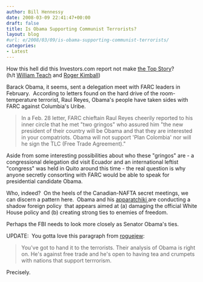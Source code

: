 ```yaml
---
author: Bill Hennessy
date: 2008-03-09 22:41:47+00:00
draft: false
title: Is Obama Supporting Communist Terrorists?
layout: blog
#url: e/2008/03/09/is-obama-supporting-communist-terrorists/
categories:
- Latest
---
```


How this hell did this Investors.com report not make [the Top Story](https://www.investors.com/editorial/editorialcontent.asp?secid=1501&status=article&id=289786626246641)?  (h/t [William Teach](https://www.rightwingnews.com/mt331/2008/03/grey_lady_is_just_wondering_ab.php) and [Roger Kimball](https://pajamasmedia.com/xpress/rogerkimball/2008/03/08/why_is_john_mccains_non_affair.php))

Barack Obama, it seems, sent a delegation meet with FARC leaders in February.  According to letters found on the hard drive of the room-temperature terrorist, Raul Reyes, Obama's people have taken sides with FARC against Columbia's Uribe.


> In a Feb. 28 letter, FARC chieftain Raul Reyes cheerily reported to his inner circle that he met "two gringos" who assured him "the new president of their country will be Obama and that they are interested in your compatriots. Obama will not support 'Plan Colombia' nor will he sign the TLC (Free Trade Agreement)."

Aside from some interesting possibilities about who these "gringos" are - a congressional delegation did visit Ecuador and an international leftist "congress" was held in Quito around this time - the real question is why anyone secretly consorting with FARC would be able to speak for presidential candidate Obama.


Who, indeed?  On the heels of the Canadian-NAFTA secret meetings, we can discern a pattern here.  Obama and his [apparatchiki ](https://en.wikipedia.org/wiki/Apparatchik)are conducting a shadow foreign policy  that appears aimed at (a) damaging the official White House policy and (b) creating strong ties to enemies of freedom. 

Perhaps the FBI needs to look more closely as Senator Obama's ties. 

UPDATE:  You gotta love this paragraph from [roguejew](https://roguejew.wordpress.com/2008/03/06/south-american-terrorists-farc-love-barack-hussein-obama/):


> You've got to hand it to the terrorists. Their analysis of Obama is right on. He's against free trade and he's open to having tea and crumpets with nations that support terrrorism.


Precisely.
